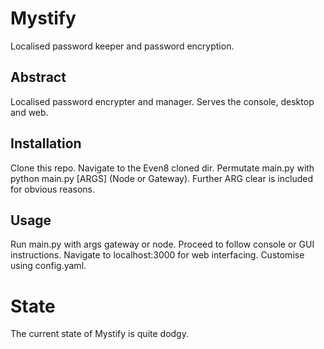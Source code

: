 # Mystify
Localised password keeper and password encryption.

## Abstract
Localised password encrypter and manager. Serves the console, desktop and web.

## Installation
Clone this repo. Navigate to the Even8 cloned dir. Permutate main.py with python main.py [ARGS] (Node or Gateway).
Further ARG clear is included for obvious reasons. 
## Usage
Run main.py with args gateway or node. Proceed to follow console or GUI instructions. Navigate to localhost:3000 for web interfacing. Customise using config.yaml.

# State 
The current state of Mystify is quite dodgy.
